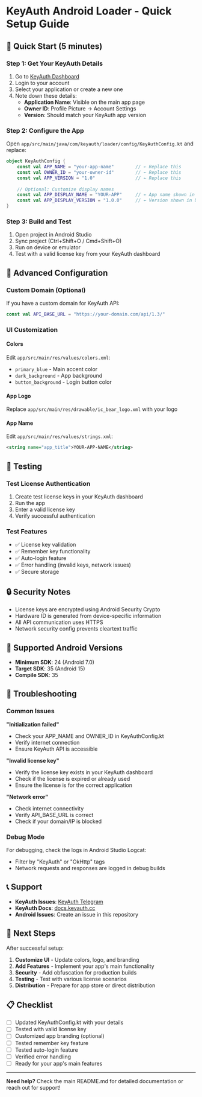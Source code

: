 # KeyAuth Android Loader - Quick Setup Guide

## 🚀 Quick Start (5 minutes)

### Step 1: Get Your KeyAuth Details

1. Go to [KeyAuth Dashboard](https://keyauth.cc/app/)
2. Login to your account
3. Select your application or create a new one
4. Note down these details:
   - **Application Name**: Visible on the main app page
   - **Owner ID**: Profile Picture → Account Settings
   - **Version**: Should match your KeyAuth app version

### Step 2: Configure the App

Open `app/src/main/java/com/keyauth/loader/config/KeyAuthConfig.kt` and replace:

```kotlin
object KeyAuthConfig {
    const val APP_NAME = "your-app-name"        // ← Replace this
    const val OWNER_ID = "your-owner-id"        // ← Replace this  
    const val APP_VERSION = "1.0"               // ← Replace this
    
    // Optional: Customize display names
    const val APP_DISPLAY_NAME = "YOUR-APP"     // ← App name shown in UI
    const val APP_DISPLAY_VERSION = "1.0.0"     // ← Version shown in UI
}
```

### Step 3: Build and Test

1. Open project in Android Studio
2. Sync project (Ctrl+Shift+O / Cmd+Shift+O)
3. Run on device or emulator
4. Test with a valid license key from your KeyAuth dashboard

## 🔧 Advanced Configuration

### Custom Domain (Optional)

If you have a custom domain for KeyAuth API:

```kotlin
const val API_BASE_URL = "https://your-domain.com/api/1.3/"
```

### UI Customization

#### Colors
Edit `app/src/main/res/values/colors.xml`:
- `primary_blue` - Main accent color
- `dark_background` - App background
- `button_background` - Login button color

#### App Logo
Replace `app/src/main/res/drawable/ic_bear_logo.xml` with your logo

#### App Name
Edit `app/src/main/res/values/strings.xml`:
```xml
<string name="app_title">YOUR-APP-NAME</string>
```

## 🧪 Testing

### Test License Authentication

1. Create test license keys in your KeyAuth dashboard
2. Run the app
3. Enter a valid license key
4. Verify successful authentication

### Test Features

- ✅ License key validation
- ✅ Remember key functionality  
- ✅ Auto-login feature
- ✅ Error handling (invalid keys, network issues)
- ✅ Secure storage

## 🔒 Security Notes

- License keys are encrypted using Android Security Crypto
- Hardware ID is generated from device-specific information
- All API communication uses HTTPS
- Network security config prevents cleartext traffic

## 📱 Supported Android Versions

- **Minimum SDK**: 24 (Android 7.0)
- **Target SDK**: 35 (Android 15)
- **Compile SDK**: 35

## 🐛 Troubleshooting

### Common Issues

**"Initialization failed"**
- Check your APP_NAME and OWNER_ID in KeyAuthConfig.kt
- Verify internet connection
- Ensure KeyAuth API is accessible

**"Invalid license key"**
- Verify the license key exists in your KeyAuth dashboard
- Check if the license is expired or already used
- Ensure the license is for the correct application

**"Network error"**
- Check internet connectivity
- Verify API_BASE_URL is correct
- Check if your domain/IP is blocked

### Debug Mode

For debugging, check the logs in Android Studio Logcat:
- Filter by "KeyAuth" or "OkHttp" tags
- Network requests and responses are logged in debug builds

## 📞 Support

- **KeyAuth Issues**: [KeyAuth Telegram](https://t.me/keyauth)
- **KeyAuth Docs**: [docs.keyauth.cc](https://docs.keyauth.cc/)
- **Android Issues**: Create an issue in this repository

## 🎯 Next Steps

After successful setup:

1. **Customize UI** - Update colors, logo, and branding
2. **Add Features** - Implement your app's main functionality
3. **Security** - Add obfuscation for production builds
4. **Testing** - Test with various license scenarios
5. **Distribution** - Prepare for app store or direct distribution

## 📋 Checklist

- [ ] Updated KeyAuthConfig.kt with your details
- [ ] Tested with valid license key
- [ ] Customized app branding (optional)
- [ ] Tested remember key feature
- [ ] Tested auto-login feature
- [ ] Verified error handling
- [ ] Ready for your app's main features

---

**Need help?** Check the main README.md for detailed documentation or reach out for support!
